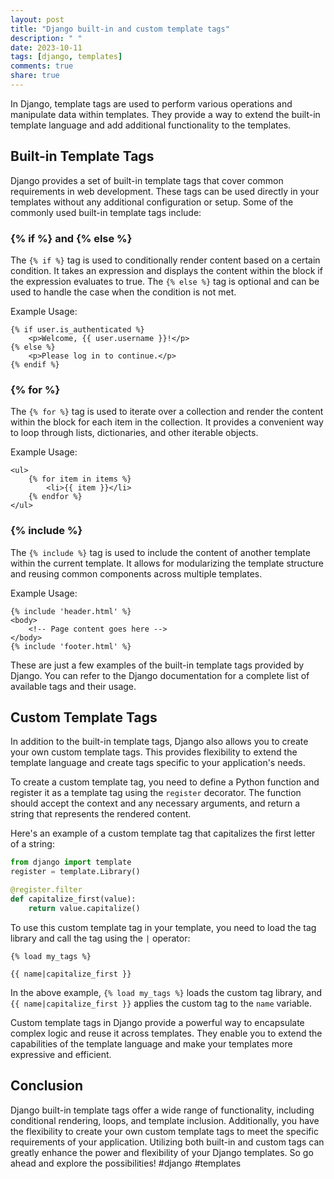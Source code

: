 ```yaml
---
layout: post
title: "Django built-in and custom template tags"
description: " "
date: 2023-10-11
tags: [django, templates]
comments: true
share: true
---
```


In Django, template tags are used to perform various operations and manipulate data within templates. They provide a way to extend the built-in template language and add additional functionality to the templates.

## Built-in Template Tags

Django provides a set of built-in template tags that cover common requirements in web development. These tags can be used directly in your templates without any additional configuration or setup. Some of the commonly used built-in template tags include:

### {% if %} and {% else %}

The `{% if %}` tag is used to conditionally render content based on a certain condition. It takes an expression and displays the content within the block if the expression evaluates to true. The `{% else %}` tag is optional and can be used to handle the case when the condition is not met.

Example Usage:
```django
{% if user.is_authenticated %}
    <p>Welcome, {{ user.username }}!</p>
{% else %}
    <p>Please log in to continue.</p>
{% endif %}
```

### {% for %}

The `{% for %}` tag is used to iterate over a collection and render the content within the block for each item in the collection. It provides a convenient way to loop through lists, dictionaries, and other iterable objects.

Example Usage:
```django
<ul>
    {% for item in items %}
        <li>{{ item }}</li>
    {% endfor %}
</ul>
```

### {% include %}

The `{% include %}` tag is used to include the content of another template within the current template. It allows for modularizing the template structure and reusing common components across multiple templates.

Example Usage:
```django
{% include 'header.html' %}
<body>
    <!-- Page content goes here -->
</body>
{% include 'footer.html' %}
```

These are just a few examples of the built-in template tags provided by Django. You can refer to the Django documentation for a complete list of available tags and their usage.

## Custom Template Tags

In addition to the built-in template tags, Django also allows you to create your own custom template tags. This provides flexibility to extend the template language and create tags specific to your application's needs.

To create a custom template tag, you need to define a Python function and register it as a template tag using the `register` decorator. The function should accept the context and any necessary arguments, and return a string that represents the rendered content.

Here's an example of a custom template tag that capitalizes the first letter of a string:

```python
from django import template
register = template.Library()

@register.filter
def capitalize_first(value):
    return value.capitalize()
```

To use this custom template tag in your template, you need to load the tag library and call the tag using the `|` operator:

```django
{% load my_tags %}

{{ name|capitalize_first }}
```

In the above example, `{% load my_tags %}` loads the custom tag library, and `{{ name|capitalize_first }}` applies the custom tag to the `name` variable.

Custom template tags in Django provide a powerful way to encapsulate complex logic and reuse it across templates. They enable you to extend the capabilities of the template language and make your templates more expressive and efficient.

## Conclusion

Django built-in template tags offer a wide range of functionality, including conditional rendering, loops, and template inclusion. Additionally, you have the flexibility to create your own custom template tags to meet the specific requirements of your application. Utilizing both built-in and custom tags can greatly enhance the power and flexibility of your Django templates. So go ahead and explore the possibilities! #django #templates